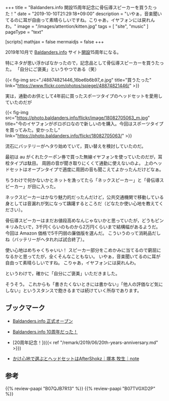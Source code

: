 +++
title = "Baldanders.info 開設15周年記念に骨伝導スピーカーを買うたった！"
date =  "2019-10-10T21:29:18+09:00"
description = "いやぁ，音楽聞いてるのに耳が自由って素晴らしいですね。こりゃあ，イヤフォンには戻れんわ。"
image = "/images/attention/kitten.jpg"
tags = [ "site", "music" ]
pageType = "text"

[scripts]
  mathjax = false
  mermaidjs = false
+++

2019年10月で [Baldanders.info] サイト[開設](https://baldanders.info/blog/000005/ "Baldanders.info 正式オープン")15周年になる。

特にネタが思い浮かばなかったので，記念品として骨伝導スピーカーを買うたった。
「自分にご褒美」というやつである（笑）

{{< fig-img src="./48874821446_16be6b6b97_e.jpg" title="買うたった" link="https://www.flickr.com/photos/spiegel/48874821446/"  >}}

実は，通勤のお供として4年前に買ったスポーツタイプのヘッドセットを愛用していたのだが

{{< fig-img src="https://photo.baldanders.info/flickr/image/18082705063_m.jpg" title="今のイヤフォンがボロボロなので新しいのを購入。今回はスポーツタイプを買ってみた。安かったし" link="https://photo.baldanders.info/flickr/18082705063/"  >}}

流石にバッテリーがヘタり始めていて，買い替えを検討していたのだ。

最初は au がくれたクーポン券で買った無線イヤフォンを使っていたのだが，耳栓タイプは駄目。
周囲の音が聞き取りにくくて通勤に使えないのよ。
上のヘッドセットはオープンタイプで適度に周囲の音も聞こえてよかったんだけどなぁ。

ちうわけで何かないかとネットを漁ってたら「ネックスピーカー」と「骨伝導スピーカー」が目に入った。

ネックスピーカーはかなり魅力的だったんだけど，公共交通機関で移動している身としては音漏れが気になって躊躇するところだ（どなたか使い心地を教えてください）。

骨伝導スピーカーはまだお値段高めなんじゃないかと思っていたが，どうもピンキリみたいで，3千円くらいのものから2万円くらいまで結構幅があるようだ。
今回は Amazon 価格で5千円弱の廉価版を選んだ。
こういうのって消耗品だしね（バッテリーがヘタれれば試合終了）。

使い心地はめちゃくちゃいい！ 
スピーカー部分をこめかみに当てるので窮屈になるかと思ってたが，全くそんなこともない。
いやぁ，音楽聞いてるのに耳が自由って素晴らしいですね。
こりゃあ，イヤフォンには戻れんわ。

というわけで，確かに「自分にご褒美」いただきました。

そうそう。
これからも「書きたくないときには書かない」「他人の評価など気にしない」というスタンスで飽きるまでは続けていく所存であります。 

## ブックマーク

- [Baldanders.info 正式オープン](https://baldanders.info/blog/000005/)
- [Baldanders.info 10周年だった！](https://baldanders.info/blog/000764/)
- [20周年記念！]({{< ref "/remark/2019/06/20th-years-anniversary.md" >}})

- [かけ心地で選ぶとヘッドセットはAfterShokz｜塚本 牧生｜note](https://note.com/tsukamoto/n/nf25e3dc9f995)

[Baldanders.info]: https://baldanders.info/

## 参考

{{% review-paapi "B07QJB7R13" %}} <!-- Bluetooth イヤホン 骨伝導 ヘッドホン -->
{{% review-paapi "B07TVGXD2P" %}} <!-- TEMPEST -->
